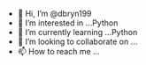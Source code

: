 - 👋 Hi, I’m @dbryn199
- 👀 I’m interested in ...Python
- 🌱 I’m currently learning ...Python 
- 💞️ I’m looking to collaborate on ...
- 📫 How to reach me ...

<!---
dbryn199/dbryn199 is a ✨ special ✨ repository because its `README.md` (this file) appears on your GitHub profile.
You can click the Preview link to take a look at your changes.
--->

